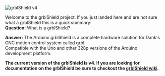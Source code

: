 ![grblShield v4](http://farm9.staticflickr.com/8386/8503354005_3c79e4de6f_n.jpg)

Welcome to the grblShield project.  If you just landed here and are not sure what a grblShield this is a quick summary:<br>
**Question:** What is a grblShield?

**Answer:** The Arduino grblShield is a complete hardware solution for Dank's CNC motion control system called grbl. <br>
Compatible with the Uno and other 328p versions of the Arduino development platform.

**The current version of the grblShield is v4.  If you are looking for documentation on the grblShield be sure to checkout the [grblShield wiki](https://github.com/synthetos/grblShield/wiki).**
